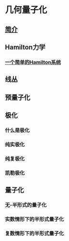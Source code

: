 # 几何量子化
## [简介](/geometry-quantization/introduction/Introduction.md)
## Hamilton力学
### [一个简单的Hamilton系统](/geometry-quantization/hamilton-mechanics/01.md)
## 线丛
## 预量子化
## 极化
### 什么是极化
### 纯实极化
### 纯复极化
### 凯勒极化
## 量子化
### 无-半形式的量子化
### 实数情形下的半形式量子化
### 复数情形下的半形式量子化
